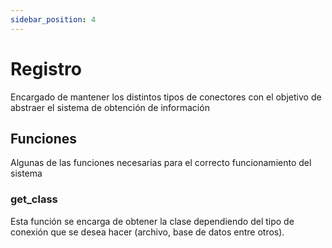 ```yaml
---
sidebar_position: 4
---
```


# Registro

Encargado de mantener los distintos tipos de conectores con el objetivo de abstraer el sistema de obtención de información

## Funciones

Algunas de las funciones necesarias para el correcto funcionamiento del sistema

### get_class

Esta función se encarga de obtener la clase dependiendo del tipo de conexión que se desea hacer (archivo, base de datos entre otros).